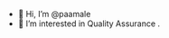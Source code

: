 - 👋 Hi, I’m @paamale
- 👀 I’m interested in Quality Assurance .

<!---
paamale/paamale is a ✨ special ✨ repository because its `README.md` (this file) appears on your GitHub profile.
You can click the Preview link to take a look at your changes.
--->
